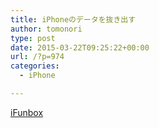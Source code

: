 ```yaml
---
title: iPhoneのデータを抜き出す
author: tomonori
type: post
date: 2015-03-22T09:25:22+00:00
url: /?p=974
categories:
  - iPhone

---
```

[iFunbox][1]

 [1]: http://www.i-funbox.com/